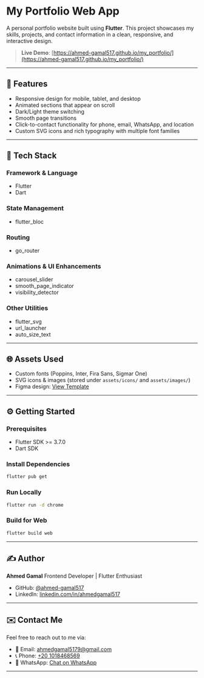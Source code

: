 
# My Portfolio Web App

A personal portfolio website built using **Flutter**. This project showcases my skills, projects, and contact information in a clean, responsive, and interactive design.

> **Live Demo**: [https://ahmed-gamal517.github.io/my_portfolio/](https://ahmed-gamal517.github.io/my_portfolio/)

---

## 🚀 Features

- Responsive design for mobile, tablet, and desktop
- Animated sections that appear on scroll
- Dark/Light theme switching
- Smooth page transitions
- Click-to-contact functionality for phone, email, WhatsApp, and location
- Custom SVG icons and rich typography with multiple font families

---

## 🚚 Tech Stack

### Framework & Language
- Flutter
- Dart

### State Management
- flutter_bloc

### Routing
- go_router

### Animations & UI Enhancements
- carousel_slider
- smooth_page_indicator
- visibility_detector

### Other Utilities
- flutter_svg
- url_launcher
- auto_size_text

---

## 🌐 Assets Used

- Custom fonts (Poppins, Inter, Fira Sans, Sigmar One)
- SVG icons & images (stored under `assets/icons/` and `assets/images/`)
- Figma design: [View Template](https://www.figma.com/design/dUFK6qDe3iMp2VEmmuBgLL/Website-Developer-Personal-PortFolio-Template--Community-?node-id=0-1&p=f&t=GBUvEhVbMUjru6Q3-0)

---

## ⚙️ Getting Started

### Prerequisites
- Flutter SDK >= 3.7.0
- Dart SDK

### Install Dependencies
```bash
flutter pub get
````

### Run Locally

```bash
flutter run -d chrome
```

### Build for Web

```bash
flutter build web
```



---

## ✍️ Author

**Ahmed Gamal**
Frontend Developer | Flutter Enthusiast

* GitHub: [@ahmed-gamal517](https://github.com/ahmed-gamal517)
* LinkedIn: [linkedin.com/in/ahmedgamal517](https://www.linkedin.com/in/ahmedgamal517/)

---

## ✉️ Contact Me

Feel free to reach out to me via:

- 📧 Email: [ahmedgamal5179@gmail.com](mailto:ahmedgamal5179@gmail.com)
- 📞 Phone: [+20 1018468569](tel:+201018468569)
- 💬 WhatsApp: [Chat on WhatsApp](https://wa.me/201018468569)

---





